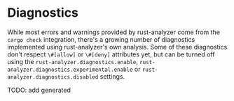 # Diagnostics

While most errors and warnings provided by rust-analyzer come from the `cargo check` integration, there's a growing number of diagnostics implemented using rust-analyzer's own analysis.
Some of these diagnostics don't respect `\#[allow]` or `\#[deny]` attributes yet, but can be turned off using the `rust-analyzer.diagnostics.enable`, `rust-analyzer.diagnostics.experimental.enable` or `rust-analyzer.diagnostics.disabled` settings.

TODO: add generated
